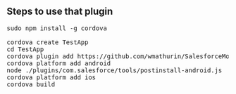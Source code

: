 Steps to use that plugin
------------------------

<pre>
sudo npm install -g cordova

cordova create TestApp
cd TestApp
cordova plugin add https://github.com/wmathurin/SalesforceMobileSDK-CordovaPlugin
cordova platform add android
node ./plugins/com.salesforce/tools/postinstall-android.js
cordova platform add ios
cordova build
</pre>
